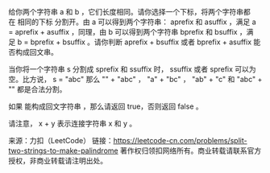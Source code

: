给你两个字符串 a 和 b ，它们长度相同。请你选择一个下标，将两个字符串都在 相同的下标 分割开。由 a 可以得到两个字符串： aprefix 和 asuffix ，满足 a = aprefix + asuffix ，同理，由 b 可以得到两个字符串 bprefix 和 bsuffix ，满足 b = bprefix + bsuffix 。请你判断 aprefix + bsuffix 或者 bprefix + asuffix 能否构成回文串。

当你将一个字符串 s 分割成 sprefix 和 ssuffix 时， ssuffix 或者 sprefix 可以为空。比方说， s = "abc" 那么 "" + "abc" ， "a" + "bc" ， "ab" + "c" 和 "abc" + "" 都是合法分割。

如果 能构成回文字符串 ，那么请返回 true，否则返回 false 。

请注意， x + y 表示连接字符串 x 和 y 。

来源：力扣（LeetCode）
链接：https://leetcode-cn.com/problems/split-two-strings-to-make-palindrome
著作权归领扣网络所有。商业转载请联系官方授权，非商业转载请注明出处。